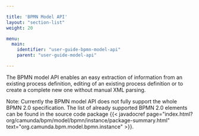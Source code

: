 ```yaml
---

title: 'BPMN Model API'
layout: "section-list"
weight: 20

menu:
  main:
    identifier: "user-guide-bpmn-model-api"
    parent: "user-guide-model-api"

---
```



The BPMN model API enables an easy extraction of information from an existing process definition, editing of an existing process definition or to create a complete new one without manual XML parsing.

Note: Currently the BPMN model API does not fully support the whole BPMN 2.0 specification.
The list of already supported BPMN 2.0 elements can be found in the source code package {{< javadocref page="index.html?org/camunda/bpm/model/bpmn/instance/package-summary.html" text="org.camunda.bpm.model.bpmn.instance" >}}.
